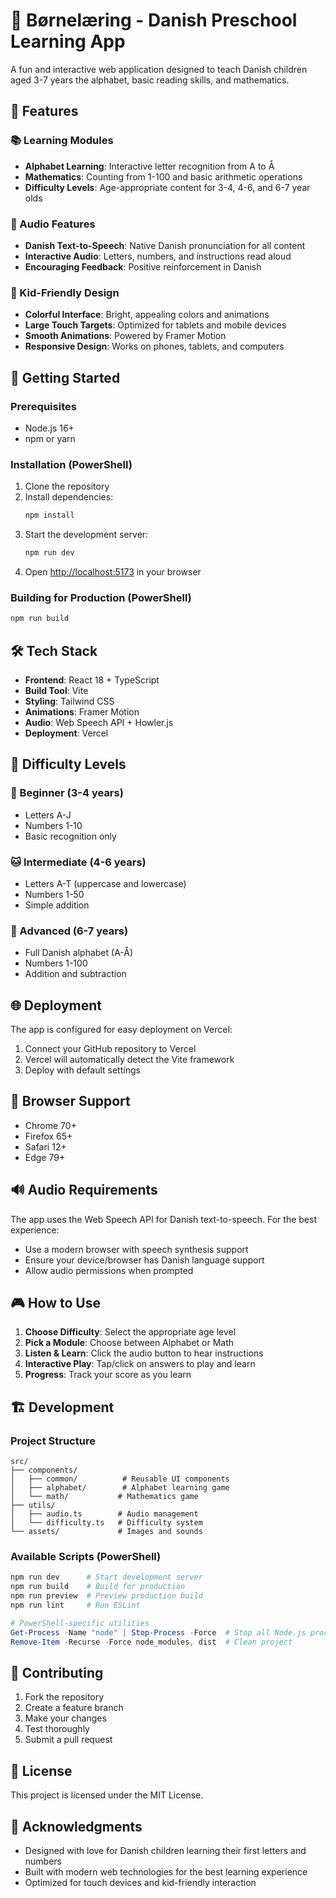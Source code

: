 # 🎈 Børnelæring - Danish Preschool Learning App

A fun and interactive web application designed to teach Danish children aged 3-7 years the alphabet, basic reading skills, and mathematics.

## 🌟 Features

### 📚 Learning Modules
- **Alphabet Learning**: Interactive letter recognition from A to Å
- **Mathematics**: Counting from 1-100 and basic arithmetic operations
- **Difficulty Levels**: Age-appropriate content for 3-4, 4-6, and 6-7 year olds

### 🎵 Audio Features
- **Danish Text-to-Speech**: Native Danish pronunciation for all content
- **Interactive Audio**: Letters, numbers, and instructions read aloud
- **Encouraging Feedback**: Positive reinforcement in Danish

### 🎨 Kid-Friendly Design
- **Colorful Interface**: Bright, appealing colors and animations
- **Large Touch Targets**: Optimized for tablets and mobile devices
- **Smooth Animations**: Powered by Framer Motion
- **Responsive Design**: Works on phones, tablets, and computers

## 🚀 Getting Started

### Prerequisites
- Node.js 16+ 
- npm or yarn

### Installation (PowerShell)
1. Clone the repository
2. Install dependencies:
   ```powershell
   npm install
   ```
3. Start the development server:
   ```powershell
   npm run dev
   ```
4. Open [http://localhost:5173](http://localhost:5173) in your browser

### Building for Production (PowerShell)
```powershell
npm run build
```

## 🛠️ Tech Stack
- **Frontend**: React 18 + TypeScript
- **Build Tool**: Vite
- **Styling**: Tailwind CSS
- **Animations**: Framer Motion
- **Audio**: Web Speech API + Howler.js
- **Deployment**: Vercel

## 🎯 Difficulty Levels

### 🐣 Beginner (3-4 years)
- Letters A-J
- Numbers 1-10
- Basic recognition only

### 🐱 Intermediate (4-6 years)  
- Letters A-T (uppercase and lowercase)
- Numbers 1-50
- Simple addition

### 🦁 Advanced (6-7 years)
- Full Danish alphabet (A-Å)
- Numbers 1-100
- Addition and subtraction

## 🌐 Deployment

The app is configured for easy deployment on Vercel:

1. Connect your GitHub repository to Vercel
2. Vercel will automatically detect the Vite framework
3. Deploy with default settings

## 📱 Browser Support

- Chrome 70+
- Firefox 65+
- Safari 12+
- Edge 79+

## 🔊 Audio Requirements

The app uses the Web Speech API for Danish text-to-speech. For the best experience:
- Use a modern browser with speech synthesis support
- Ensure your device/browser has Danish language support
- Allow audio permissions when prompted

## 🎮 How to Use

1. **Choose Difficulty**: Select the appropriate age level
2. **Pick a Module**: Choose between Alphabet or Math
3. **Listen & Learn**: Click the audio button to hear instructions
4. **Interactive Play**: Tap/click on answers to play and learn
5. **Progress**: Track your score as you learn

## 🏗️ Development

### Project Structure
```
src/
├── components/
│   ├── common/          # Reusable UI components
│   ├── alphabet/        # Alphabet learning game
│   └── math/           # Mathematics game
├── utils/
│   ├── audio.ts        # Audio management
│   └── difficulty.ts   # Difficulty system
└── assets/             # Images and sounds
```

### Available Scripts (PowerShell)
```powershell
npm run dev      # Start development server
npm run build    # Build for production  
npm run preview  # Preview production build
npm run lint     # Run ESLint

# PowerShell-specific utilities
Get-Process -Name "node" | Stop-Process -Force  # Stop all Node.js processes
Remove-Item -Recurse -Force node_modules, dist  # Clean project
```

## 🤝 Contributing

1. Fork the repository
2. Create a feature branch
3. Make your changes
4. Test thoroughly
5. Submit a pull request

## 📄 License

This project is licensed under the MIT License.

## 🎉 Acknowledgments

- Designed with love for Danish children learning their first letters and numbers
- Built with modern web technologies for the best learning experience
- Optimized for touch devices and kid-friendly interaction
